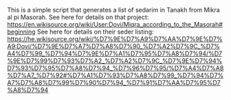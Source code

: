 This is a simple script that generates a list of sedarim in Tanakh from Mikra al pi Masorah.
See here for details on that project: https://en.wikisource.org/wiki/User:Dovi/Miqra_according_to_the_Masorah#beginning
See here for details on their seder listing: https://he.wikisource.org/wiki/%D7%9E%D7%A9%D7%AA%D7%9E%D7%A9:Dovi/%D7%9E%D7%A7%D7%A8%D7%90_%D7%A2%D7%9C_%D7%A4%D7%99_%D7%94%D7%9E%D7%A1%D7%95%D7%A8%D7%94/%D7%9E%D7%99%D7%93%D7%A2_%D7%A2%D7%9C_%D7%9E%D7%94%D7%93%D7%95%D7%A8%D7%94_%D7%96%D7%95/%D7%A4%D7%A8%D7%A7_%D7%92#%D7%A1%D7%93%D7%A8%D7%99_%D7%94%D7%A7%D7%A8%D7%99%D7%90%D7%94_%D7%91%D7%AA%D7%95%D7%A8%D7%94
